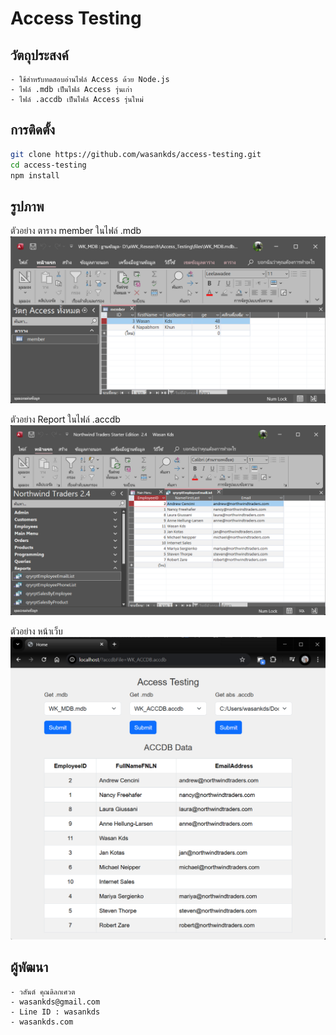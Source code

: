 
# Access Testing

## วัตถุประสงค์
```
- ใช้สำหรับทดสอบอ่านไฟล์ Access ด้วย Node.js
- ไฟล์ .mdb เป็นไฟล์ Access รุ่นเก่า
- ไฟล์ .accdb เป็นไฟล์ Access รุ่นใหม่
```

## การติดตั้ง
```bash
git clone https://github.com/wasankds/access-testing.git          
cd access-testing
npm install
```

## รูปภาพ
ตัวอย่าง ตาราง member ในไฟล์ .mdb
![Image customers.png](images/customers.png)

ตัวอย่าง Report ในไฟล์ .accdb
![Image qryrptEmployeeEmailList.png](images/qryrptEmployeeEmailList.png)

ตัวอย่าง หน้าเว็บ
![Image result_web_accdb.png](images/result_web_accdb.png)


## ผู้พัฒนา
```plaintext
- วสันต์ คุณดิลกเศวต
- wasankds@gmail.com
- Line ID : wasankds
- wasankds.com
```



<!-- 
## วิธีการใช้งาน
อธิบายวิธีการใช้งานเบื้องต้น

## ตัวอย่างการใช้งาน
```js
// ตัวอย่างโค้ดการใช้งาน
```

## Contributing
- Fork โปรเจกต์
- สร้าง branch ใหม่
- ส่ง Pull Request

## License
[MIT](LICENSE)

---

> README นี้ออกแบบมาเพื่อแสดงผลสวยงามใน GitHub -->